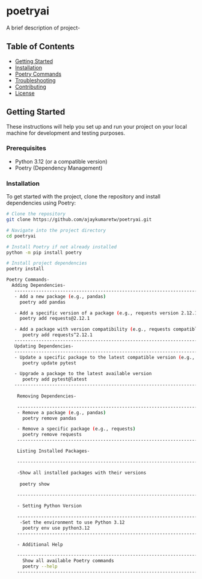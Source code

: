 # poetryai

A brief description of project-

## Table of Contents

- [Getting Started](#getting-started)
- [Installation](#installation)
- [Poetry Commands](#poetry-commands)
- [Troubleshooting](#troubleshooting)
- [Contributing](#contributing)
- [License](#license)

## Getting Started

These instructions will help you set up and run your project on your local machine for development and testing purposes.

### Prerequisites

- Python 3.12 (or a compatible version)
- Poetry (Dependency Management)

### Installation

To get started with the project, clone the repository and install dependencies using Poetry:

```bash
# Clone the repository
git clone https://github.com/ajaykumaretw/poetryai.git

# Navigate into the project directory
cd poetryai

# Install Poetry if not already installed
python -m pip install poetry

# Install project dependencies
poetry install

Poetry Commands-
  Adding Dependencies-
   ------------------------------------------------------------------------------------
   - Add a new package (e.g., pandas)
     poetry add pandas

   - Add a specific version of a package (e.g., requests version 2.12.1)
     poetry add requests@2.12.1

   - Add a package with version compatibility (e.g., requests compatible with 2.12.1)
      poetry add requests^2.12.1
   -------------------------------------------------------------------------------------
   Updating Dependencies-
   -------------------------------------------------------------------------------------
   - Update a specific package to the latest compatible version (e.g., pytest)
      poetry update pytest

   - Upgrade a package to the latest available version
      poetry add pytest@latest
   ---------------------------------------------------------------------------------------
    
    Removing Dependencies-

    ---------------------------------------------------------------------------------------
    - Remove a package (e.g., pandas)
      poetry remove pandas

    - Remove a specific package (e.g., requests)
      poetry remove requests
    -----------------------------------------------------------------------------------------

    Listing Installed Packages-

    -----------------------------------------------------------------------------------------

    -Show all installed packages with their versions
     
     poetry show
    
    ------------------------------------------------------------------------------------------

    - Setting Python Version

    -------------------------------------------------------------------------------------------
     -Set the environment to use Python 3.12
      poetry env use python3.12
    --------------------------------------------------------------------------------------------

    - Additional Help

    ---------------------------------------------------------------------------------------------
      Show all available Poetry commands
      poetry --help
    ---------------------------------------------------------------------------------------------









